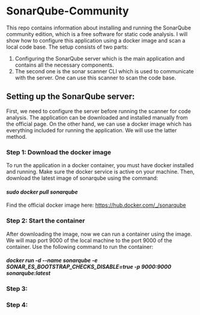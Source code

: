 # SonarQube-Community
This repo contains information about installing and running the SonarQube community edition, which is a free software for static code analysis.
I will show how to configure this application using a docker image and scan a local code base. The setup consists of two parts:
  1. Configuring the SonarQube server which is the main application and contains all the necessary components.
  2. The second one is the sonar scanner CLI which is used to communicate with the server. One can use this scanner to scan the code base.

## Setting up the SonarQube server:
First, we need to configure the server before running the scanner for code analysis. The application can be downloaded and installed manually from the official page. On the other hand, we can use a docker image which has everything included for running the application. We will use the latter method.

### Step 1: Download the docker image
To run the application in a docker container, you must have docker installed and running. Make sure the docker service is active on your machine. Then, download the latest image of sonarqube using the command:
#### _sudo docker pull sonarqube_ 
Find the official docker image here: https://hub.docker.com/_/sonarqube
### Step 2: Start the container
After downloading the image, now we can run a container using the image. We will map port 9000 of the local machine to the port 9000 of the container. Use the following command to run the container:
#### _docker run -d --name sonarqube -e SONAR_ES_BOOTSTRAP_CHECKS_DISABLE=true -p 9000:9000 sonarqube:latest_
### Step 3:
### Step 4:
